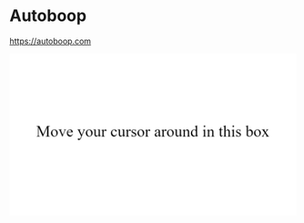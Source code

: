 # Autoboop

https://autoboop.com

![](https://raw.githubusercontent.com/deslee/Autoboop/master/demo.gif)
